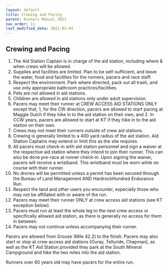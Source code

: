 ```yaml
---
layout: default
title: Crewing and Pacing
parent: Runners Manual 2021
nav_order: 11
last_modified_date: 2021-03-04
---
```


## Crewing and Pacing

1. The Aid Station Captain is in charge of the aid station, including where & when crews will be allowed.
2. Supplies and facilities are limited.  Plan to be self-sufficient, and leave the water, food and facilities for the runners, pacers and race staff.
3. Respect the environment.  Park where directed, pack out all trash, and use only appropriate bathroom practices/facilities.
4. Pets are not allowed in aid stations.
5. Children are allowed in aid stations only under adult supervision.
6. Pacers may meet their runner at CREW ACCESS AID STATIONS ONLY except that, 1, for the CW direction, pacers are allowed to start pacing at Maggie Gulch if they hike in to the aid station on their own, and 2. In CCW years, pacers are allowed to start at KT if they hike in to the aid station on their own.
7. Crews may not meet their runners outside of crew aid stations.  
8. Crewing is generally limited to a 400 yard radius of the aid station.  Aid Station Captains may extend or limit this as the site requires.
9. All pacers must check-in with aid station personnel and sign a waiver at the respective aid station where they intend to join their runner. This can also be done pre-race at runner check-in. Upon signing the waiver, pacers will receive a wristband. This wristband must be worn while on course with their runner.
10. No drones will be permitted unless a permit has been secured through the Bureau of Land Management AND HardrockHundred Endurance Run.
11. Respect the land and other users you encounter, especially those who may not be affiliated with or aware of the run.
12. Pacers may meet their runner ONLY at crew access aid stations (see KT exception below).
13. Pacers must run at least the whole leg to the next crew access or specifically allowed aid station, as there is generally no access for them in between. 
14. Pacers may not continue unless accompanying their runner.
 
Pacers are allowed from Grouse (Mile 42.2) to the finish. Pacers may also start or stop at crew access aid stations (Ouray, Telluride, Chapman), as well as the KT Aid Station provided they park at the South Mineral Campground and hike the two miles into the aid station. 
 
Runners over 60 years old may have pacers for the entire run.
